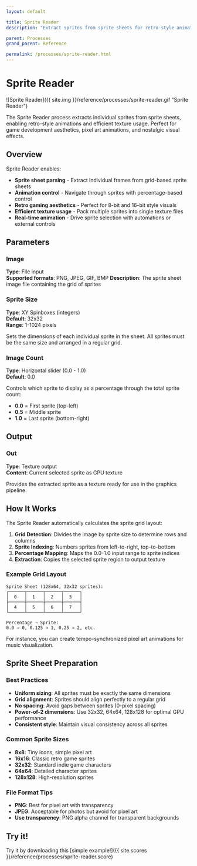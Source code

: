 ```yaml
---
layout: default

title: Sprite Reader
description: "Extract sprites from sprite sheets for retro-style animations"

parent: Processes
grand_parent: Reference

permalink: /processes/sprite-reader.html
---
```

# Sprite Reader

![Sprite Reader]({{ site.img }}/reference/processes/sprite-reader.gif "Sprite Reader") 

The Sprite Reader process extracts individual sprites from sprite sheets, enabling retro-style animations and efficient texture usage. Perfect for game development aesthetics, pixel art animations, and nostalgic visual effects.

## Overview

Sprite Reader enables:
- **Sprite sheet parsing** - Extract individual frames from grid-based sprite sheets
- **Animation control** - Navigate through sprites with percentage-based control
- **Retro gaming aesthetics** - Perfect for 8-bit and 16-bit style visuals
- **Efficient texture usage** - Pack multiple sprites into single texture files
- **Real-time animation** - Drive sprite selection with automations or external controls

## Parameters

### Image
**Type**: File input  
**Supported formats**: PNG, JPEG, GIF, BMP
**Description**: The sprite sheet image file containing the grid of sprites

### Sprite Size
**Type**: XY Spinboxes (integers)  
**Default**: 32x32  
**Range**: 1-1024 pixels

Sets the dimensions of each individual sprite in the sheet. All sprites must be the same size and arranged in a regular grid.

### Image Count
**Type**: Horizontal slider (0.0 - 1.0)  
**Default**: 0.0

Controls which sprite to display as a percentage through the total sprite count:
- **0.0** = First sprite (top-left)
- **0.5** = Middle sprite
- **1.0** = Last sprite (bottom-right)

## Output

### Out
**Type**: Texture output  
**Content**: Current selected sprite as GPU texture

Provides the extracted sprite as a texture ready for use in the graphics pipeline.

## How It Works

The Sprite Reader automatically calculates the sprite grid layout:

1. **Grid Detection**: Divides the image by sprite size to determine rows and columns
2. **Sprite Indexing**: Numbers sprites from left-to-right, top-to-bottom
3. **Percentage Mapping**: Maps the 0.0-1.0 input range to sprite indices
4. **Extraction**: Copies the selected sprite region to output texture

### Example Grid Layout
```
Sprite Sheet (128x64, 32x32 sprites):
┌──────┬──────┬──────┬──────┐
│  0   │  1   │  2   │  3   │  
├──────┼──────┼──────┼──────┤
│  4   │  5   │  6   │  7   │  
└──────┴──────┴──────┴──────┘

Percentage → Sprite:
0.0 → 0, 0.125 → 1, 0.25 → 2, etc.
```

For instance, you can create tempo-synchronized pixel art animations for music visualization.

## Sprite Sheet Preparation

### Best Practices
- **Uniform sizing**: All sprites must be exactly the same dimensions
- **Grid alignment**: Sprites should align perfectly to a regular grid
- **No spacing**: Avoid gaps between sprites (0-pixel spacing)
- **Power-of-2 dimensions**: Use 32x32, 64x64, 128x128 for optimal GPU performance
- **Consistent style**: Maintain visual consistency across all sprites

### Common Sprite Sizes
- **8x8**: Tiny icons, simple pixel art
- **16x16**: Classic retro game sprites
- **32x32**: Standard indie game characters
- **64x64**: Detailed character sprites
- **128x128**: High-resolution sprites

### File Format Tips
- **PNG**: Best for pixel art with transparency
- **JPEG**: Acceptable for photos but avoid for pixel art
- **Use transparency**: PNG alpha channel for transparent backgrounds



## Try it!

Try it by downloading this [simple example!]({{ site.scores }}/reference/processes/sprite-reader.score)
